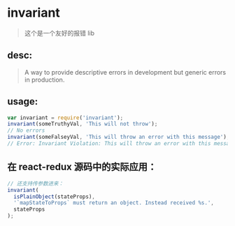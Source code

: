 # invariant
> 这个是一个友好的报错 lib

## desc:
> A way to provide descriptive errors in development but generic errors in production.

## usage:
```js
var invariant = require('invariant');
invariant(someTruthyVal, 'This will not throw');
// No errors
invariant(someFalseyVal, 'This will throw an error with this message');
// Error: Invariant Violation: This will throw an error with this message
```

## 在 react-redux 源码中的实际应用：
```js
// 还支持传参数进来：
invariant(
  isPlainObject(stateProps),
  '`mapStateToProps` must return an object. Instead received %s.',
  stateProps
);
```
